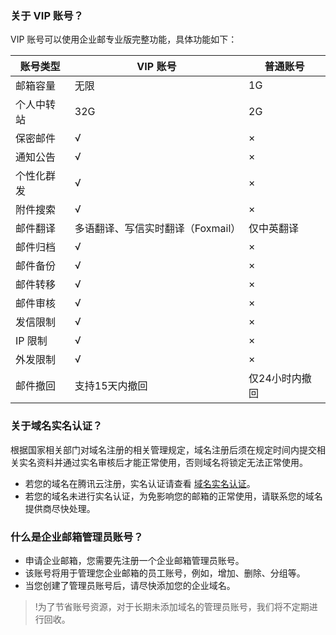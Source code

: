 
### 关于 VIP 账号？

VIP 账号可以使用企业邮专业版完整功能，具体功能如下：

| 账号类型  | VIP 账号                | 普通账号     |
|-------|----------------------|----------|
| 邮箱容量  | 无限                   | 1G       |
| 个人中转站 | 32G                  | 2G       |
| 保密邮件  | √                    | ×        |
| 通知公告  | √                    | ×        |
| 个性化群发 | √                    | ×        |
| 附件搜索  | √                    | ×        |
| 邮件翻译  | 多语翻译、写信实时翻译（Foxmail） | 仅中英翻译    |
| 邮件归档  | √                    | ×        |
| 邮件备份  | √                    | ×        |
| 邮件转移  | √                    | ×        |
| 邮件审核  | √                    | ×        |
| 发信限制  | √                    | ×        |
| IP 限制  | √                    | ×        |
| 外发限制  | √                    | ×        |
| 邮件撤回  | 支持15天内撤回             | 仅24小时内撤回 |



### 关于域名实名认证？

根据国家相关部门对域名注册的相关管理规定，域名注册后须在规定时间内提交相关实名资料并通过实名审核后才能正常使用，否则域名将锁定无法正常使用。
- 若您的域名在腾讯云注册，实名认证请查看 [域名实名认证](https://cloud.tencent.com/document/product/242/6707)。
- 若您的域名未进行实名认证，为免影响您的邮箱的正常使用，请联系您的域名提供商尽快处理。

### 什么是企业邮箱管理员账号？
- 申请企业邮箱，您需要先注册一个企业邮箱管理员账号。
- 该账号将用于管理您企业邮箱的员工账号，例如，增加、删除、分组等。
- 当您创建了管理员账号后，请尽快添加您的企业域名。

>!为了节省账号资源，对于长期未添加域名的管理员账号，我们将不定期进行回收。

